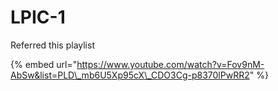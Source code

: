 # LPIC-1

Referred this playlist

{% embed url="https://www.youtube.com/watch?v=Fov9nM-AbSw&list=PLD\_mb6U5Xp95cX\_CDO3Cg-p8370lPwRR2" %}



